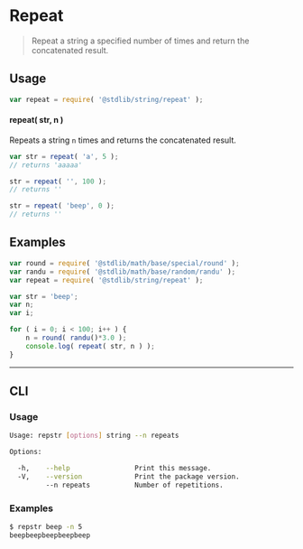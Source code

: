 # Repeat

> Repeat a string a specified number of times and return the concatenated result.

<section class="usage">

## Usage

``` javascript
var repeat = require( '@stdlib/string/repeat' );
```

#### repeat( str, n )

Repeats a string `n` times and returns the concatenated result.

``` javascript
var str = repeat( 'a', 5 );
// returns 'aaaaa'

str = repeat( '', 100 );
// returns ''

str = repeat( 'beep', 0 );
// returns ''
```

</section>

<!-- /.usage -->


<section class="examples">

## Examples

``` javascript
var round = require( '@stdlib/math/base/special/round' );
var randu = require( '@stdlib/math/base/random/randu' );
var repeat = require( '@stdlib/string/repeat' );

var str = 'beep';
var n;
var i;

for ( i = 0; i < 100; i++ ) {
    n = round( randu()*3.0 );
    console.log( repeat( str, n ) );
}
```

</section>

<!-- /.examples -->


---

<section class="cli">

## CLI


<section class="usage">

### Usage

``` bash
Usage: repstr [options] string --n repeats

Options:

  -h,    --help                Print this message.
  -V,    --version             Print the package version.
         --n repeats           Number of repetitions.
```

</section>

<!-- /.usage -->


<section class="examples">

### Examples

``` bash
$ repstr beep -n 5
beepbeepbeepbeepbeep
```
</section>

<!-- /.examples -->

</section>

<!-- /.cli -->


<section class="links">

</section>

<!-- /.links -->
